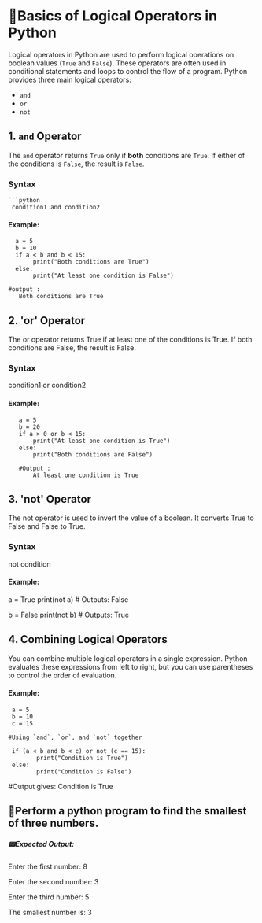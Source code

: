# 📖Basics of Logical Operators in Python

Logical operators in Python are used to perform logical operations on boolean values (`True` and `False`). These operators are often used in conditional statements and loops to control the flow of a program. Python provides three main logical operators:

- `and`
- `or`
- `not`

## 1. `and` Operator

The `and` operator returns `True` only if **both** conditions are `True`. If either of the conditions is `False`, the result is `False`.

### Syntax
    ```python
     condition1 and condition2

#### Example:
      a = 5
      b = 10
      if a < b and b < 15:
           print("Both conditions are True")
      else:
           print("At least one condition is False")

    #output :
       Both conditions are True


## 2. 'or' Operator

  The or operator returns True if at least one of the conditions is True. If both conditions are False, the result is False.

### Syntax
   condition1 or condition2
#### Example:
       a = 5
       b = 20
       if a > 0 or b < 15:
           print("At least one condition is True")
       else:
           print("Both conditions are False")

       #Output :
           At least one condition is True


## 3. 'not' Operator
  The not operator is used to invert the value of a boolean. It converts True to False and False to True.

### Syntax
  not condition
#### Example:
   a = True
   print(not a)  # Outputs: False

   b = False
   print(not b)  # Outputs: True


## 4.  Combining Logical Operators
You can combine multiple logical operators in a single expression. Python evaluates these expressions from left to right, but you can use parentheses to control the order of evaluation.

#### Example:
     a = 5
     b = 10
     c = 15

    #Using `and`, `or`, and `not` together
    
     if (a < b and b < c) or not (c == 15):
            print("Condition is True")
     else:
            print("Condition is False")

#Output gives:
   Condition is True



## 🛑Perform a python program to find the smallest of three numbers.


##### 📟Expected Output:
   Enter the first number: 8
   
   Enter the second number: 3
   
   Enter the third number: 5
   
   The smallest number is: 3

   

           


      

